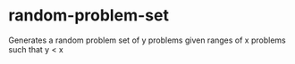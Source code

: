 # random-problem-set
Generates a random problem set of y problems given ranges of x problems such that y &lt; x
